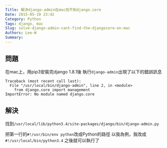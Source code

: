 ```yaml
---
Title: 解決django-admin在mac找不到django.core
Date: 2015-05-10 23:42
Category: Python
Tags: django, mac
Slug: solve-django-admin-cant-find-the-djangocore-on-mac
Authors: Lee-W
Summary: 
---
```


## 問題
在mac上，用pip3安裝完django 1.8.1後
執行`django-admin`出現了以下的錯誤訊息
```
Traceback (most recent call last):
  File "/usr/local/bin/django-admin", line 2, in <module>
    from django.core import management
ImportError: No module named django.core
```
<!--more-->

## 解決
找到`/usr/local/lib/python3.4/site-packages/django/bin/django-admin.py`

把第一行的`#!/usr/bin/env python`改成Python的路徑
以我為例，我改成`#!/usr/local/bin/python3.4`
之後就可以執行了
 